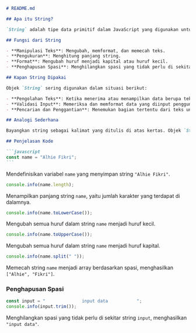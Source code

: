 ````markdown
# README.md

## Apa itu String?

`String` adalah tipe data primitif dalam JavaScript yang digunakan untuk merepresentasikan teks. Objek `String` menyediakan berbagai metode untuk memanipulasi, memformat, dan mengelola data teks dengan cara yang efisien.

## Fungsi dari String

- **Manipulasi Teks**: Mengubah, memformat, dan memecah teks.
- **Pengukuran**: Menghitung panjang string.
- **Format**: Mengubah huruf menjadi kapital atau huruf kecil.
- **Penghapusan Spasi**: Menghilangkan spasi yang tidak perlu di sekitar teks.

## Kapan String Dipakai

Objek `String` sering digunakan dalam situasi berikut:

- **Pengolahan Teks**: Ketika menerima atau menampilkan data berupa teks.
- **Validasi Input**: Memeriksa dan memformat data yang diinput pengguna.
- **Pencarian dan Penggantian**: Menemukan bagian tertentu dari teks untuk manipulasi lebih lanjut.

## Analogi Sederhana

Bayangkan string sebagai kalimat yang ditulis di atas kertas. Objek `String` dalam JavaScript berfungsi seperti alat tulis yang memungkinkan kamu untuk mengubah, memformat, dan memecah kalimat menjadi kata-kata, serta menghapus bagian yang tidak perlu seperti spasi.

## Penjelasan Kode

```javascript
const name = "Alhie Fikri";
```
````

Mendefinisikan variabel `name` yang menyimpan string `"Alhie Fikri"`.

```javascript
console.info(name.length);
```

Menampilkan panjang string `name`, yaitu jumlah karakter yang terdapat di dalamnya.

```javascript
console.info(name.toLowerCase());
```

Mengubah semua huruf dalam string `name` menjadi huruf kecil.

```javascript
console.info(name.toUpperCase());
```

Mengubah semua huruf dalam string `name` menjadi huruf kapital.

```javascript
console.info(name.split(" "));
```

Memecah string `name` menjadi array berdasarkan spasi, menghasilkan `["Alhie", "Fikri"]`.

### Penghapusan Spasi

```javascript
const input = "              input data           ";
console.info(input.trim());
```

Menghilangkan spasi yang tidak perlu di sekitar string `input`, menghasilkan `"input data"`.
